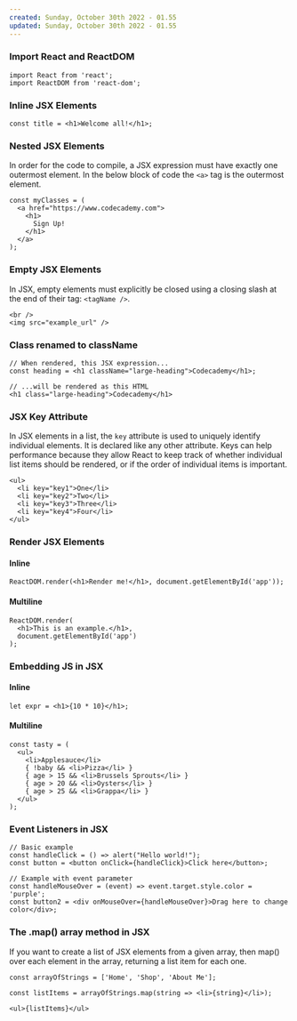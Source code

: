 ```yaml
---
created: Sunday, October 30th 2022 - 01.55
updated: Sunday, October 30th 2022 - 01.55
---
```

### Import React and ReactDOM
```JSX
import React from 'react';
import ReactDOM from 'react-dom';
```

### Inline JSX Elements
```JSX
const title = <h1>Welcome all!</h1>;
```

### Nested JSX Elements
In order for the code to compile, a JSX expression must have exactly one outermost element. In the below block of code the `<a>` tag is the outermost element.
```JSX
const myClasses = (
  <a href="https://www.codecademy.com">
    <h1>
      Sign Up!
    </h1>
  </a>
);
```

### Empty JSX Elements
In JSX, empty elements must explicitly be closed using a closing slash at the end of their tag: `<tagName />`.
```JSX
<br />
<img src="example_url" />
```

### Class renamed to className
```JSX
// When rendered, this JSX expression...
const heading = <h1 className="large-heading">Codecademy</h1>;

// ...will be rendered as this HTML
<h1 class="large-heading">Codecademy</h1>
```

### JSX Key Attribute
In JSX elements in a list, the `key` attribute is used to uniquely identify individual elements. It is declared like any other attribute. Keys can help performance because they allow React to keep track of whether individual list items should be rendered, or if the order of individual items is important.
```JSX
<ul>
  <li key="key1">One</li>
  <li key="key2">Two</li>
  <li key="key3">Three</li>
  <li key="key4">Four</li>
</ul>
```

### Render JSX Elements
#### Inline
```JSX
ReactDOM.render(<h1>Render me!</h1>, document.getElementById('app'));
```
#### Multiline
```JSX
ReactDOM.render(
  <h1>This is an example.</h1>, 
  document.getElementById('app')
);
```

### Embedding JS in JSX
#### Inline
```JSX
let expr = <h1>{10 * 10}</h1>;
```
#### Multiline
```JSX
const tasty = (
  <ul>
    <li>Applesauce</li>
    { !baby && <li>Pizza</li> }
    { age > 15 && <li>Brussels Sprouts</li> }
    { age > 20 && <li>Oysters</li> }
    { age > 25 && <li>Grappa</li> }
  </ul>
);
```

### Event Listeners in JSX
```JSX
// Basic example
const handleClick = () => alert("Hello world!");
const button = <button onClick={handleClick}>Click here</button>;

// Example with event parameter
const handleMouseOver = (event) => event.target.style.color = 'purple';
const button2 = <div onMouseOver={handleMouseOver}>Drag here to change color</div>;
```

### The .map() array method in JSX
If you want to create a list of JSX elements from a given array, then map() over each element in the array, returning a list item for each one.
```JSX
const arrayOfStrings = ['Home', 'Shop', 'About Me'];

const listItems = arrayOfStrings.map(string => <li>{string}</li>);

<ul>{listItems}</ul>
```